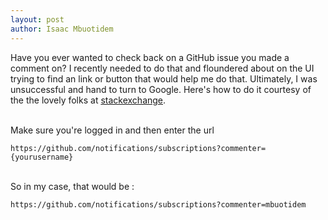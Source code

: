 ```yaml
---
layout: post
author: Isaac Mbuotidem
---
```


Have you ever wanted to check back on a GitHub issue you made a comment on? I recently needed to do that and floundered about on the UI trying to find an link or button that would help me do that. Ultimately, I was unsuccessful and hand to turn to Google. Here's how to do it courtesy of the the lovely folks at [stackexchange](https://webapps.stackexchange.com/questions/103374/where-can-i-see-all-my-comments-on-issues-on-github).

\
Make sure you're logged in and then enter the url

`https://github.com/notifications/subscriptions?commenter={yourusername}`

\
So in my case, that would be :

`https://github.com/notifications/subscriptions?commenter=mbuotidem`




